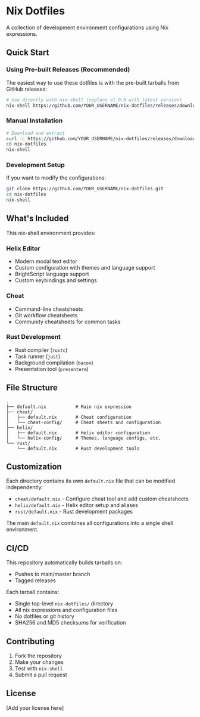 # Nix Dotfiles

A collection of development environment configurations using Nix expressions.

## Quick Start

### Using Pre-built Releases (Recommended)

The easiest way to use these dotfiles is with the pre-built tarballs from GitHub releases:

```bash
# Use directly with nix-shell (replace v1.0.0 with latest version)
nix-shell https://github.com/YOUR_USERNAME/nix-dotfiles/releases/download/v1.0.0/nix-dotfiles.tar.gz
```

### Manual Installation

```bash
# Download and extract
curl -L https://github.com/YOUR_USERNAME/nix-dotfiles/releases/download/v1.0.0/nix-dotfiles.tar.gz | tar -xz
cd nix-dotfiles
nix-shell
```

### Development Setup

If you want to modify the configurations:

```bash
git clone https://github.com/YOUR_USERNAME/nix-dotfiles.git
cd nix-dotfiles
nix-shell
```

## What's Included

This nix-shell environment provides:

### Helix Editor
- Modern modal text editor
- Custom configuration with themes and language support
- BrightScript language support
- Custom keybindings and settings

### Cheat
- Command-line cheatsheets
- Git workflow cheatsheets
- Community cheatsheets for common tasks

### Rust Development
- Rust compiler (`rustc`)
- Task runner (`just`)
- Background compilation (`bacon`)
- Presentation tool (`presenterm`)

## File Structure

```
.
├── default.nix           # Main nix expression
├── cheat/
│   ├── default.nix       # Cheat configuration
│   └── cheat-config/     # Cheat sheets and configuration
├── helix/
│   ├── default.nix       # Helix editor configuration
│   └── helix-config/     # Themes, language configs, etc.
└── rust/
    └── default.nix       # Rust development tools
```

## Customization

Each directory contains its own `default.nix` file that can be modified independently:

- `cheat/default.nix` - Configure cheat tool and add custom cheatsheets
- `helix/default.nix` - Helix editor setup and aliases
- `rust/default.nix` - Rust development packages

The main `default.nix` combines all configurations into a single shell environment.

## CI/CD

This repository automatically builds tarballs on:
- Pushes to main/master branch
- Tagged releases

Each tarball contains:
- Single top-level `nix-dotfiles/` directory
- All nix expressions and configuration files
- No dotfiles or git history
- SHA256 and MD5 checksums for verification

## Contributing

1. Fork the repository
2. Make your changes
3. Test with `nix-shell`
4. Submit a pull request

## License

[Add your license here]